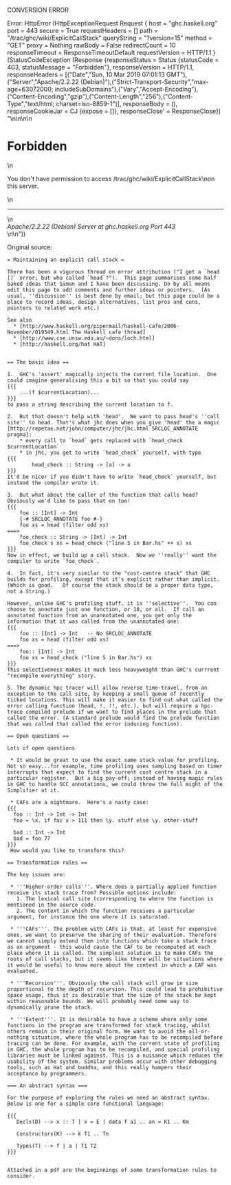 CONVERSION ERROR

Error: HttpError (HttpExceptionRequest Request {
  host                 = "ghc.haskell.org"
  port                 = 443
  secure               = True
  requestHeaders       = []
  path                 = "/trac/ghc/wiki/ExplicitCallStack"
  queryString          = "?version=15"
  method               = "GET"
  proxy                = Nothing
  rawBody              = False
  redirectCount        = 10
  responseTimeout      = ResponseTimeoutDefault
  requestVersion       = HTTP/1.1
}
 (StatusCodeException (Response {responseStatus = Status {statusCode = 403, statusMessage = "Forbidden"}, responseVersion = HTTP/1.1, responseHeaders = [("Date","Sun, 10 Mar 2019 07:01:13 GMT"),("Server","Apache/2.2.22 (Debian)"),("Strict-Transport-Security","max-age=63072000; includeSubDomains"),("Vary","Accept-Encoding"),("Content-Encoding","gzip"),("Content-Length","256"),("Content-Type","text/html; charset=iso-8859-1")], responseBody = (), responseCookieJar = CJ {expose = []}, responseClose' = ResponseClose}) "<!DOCTYPE HTML PUBLIC \"-//IETF//DTD HTML 2.0//EN\">\n<html><head>\n<title>403 Forbidden</title>\n</head><body>\n<h1>Forbidden</h1>\n<p>You don't have permission to access /trac/ghc/wiki/ExplicitCallStack\non this server.</p>\n<hr>\n<address>Apache/2.2.22 (Debian) Server at ghc.haskell.org Port 443</address>\n</body></html>\n"))

Original source:

```trac
= Maintaining an explicit call stack =

There has been a vigorous thread on error attribution ("I get a `head []` error; but who called `head`?").  This page summarises some half baked ideas that Simon and I have been discussing. Do by all means edit this page to add comments and further ideas or pointers.  (As usual, ''discussion'' is best done by email; but this page could be a place to record ideas, design alternatives, list pros and cons, pointers to related work etc.)

See also
  * [http://www.haskell.org/pipermail/haskell-cafe/2006-November/019549.html The Haskell cafe thread]
  * [http://www.cse.unsw.edu.au/~dons/loch.html]
  * [http://haskell.org/hat HAT]


== The basic idea == 

1.  GHC's 'assert' magically injects the current file location.  One could imagine generalising this a bit so that you could say
{{{
	...(f $currentLocation)...
}}}
to pass a string describing the current location to f.

2.  But that doesn't help with 'head'.  We want to pass head's ''call site'' to head. That's what jhc does when you give 'head' the a magic [http://repetae.net/john/computer/jhc/jhc.html SRCLOC_ANNOTATE pragma]:
	* every call to `head` gets replaced with `head_check $currentLocation`
	* in jhc, you get to write `head_check` yourself, with type
{{{
		head_check :: String -> [a] -> a
}}}
It'd be nicer if you didn't have to write `head_check` yourself, but instead the compiler wrote it.

3.  But what about the caller of the function that calls head?  Obviously we'd like to pass that on too!
{{{
	foo :: [Int] -> Int
	{-# SRCLOC_ANNOTATE foo #-}
	foo xs = head (filter odd xs)
===>
	foo_check :: String -> [Int] -> Int
	foo_check s xs = head_check ("line 5 in Bar.hs" ++ s) xs
}}}
Now in effect, we build up a call stack.  Now we ''really'' want the compiler to write `foo_check`.

4.  In fact, it's very similar to the "cost-centre stack" that GHC builds for profiling, except that it's explicit rather than implicit.  (Which is good.   Of course the stack should be a proper data type, not a String.)

However, unlike GHC's profiling stuff, it is ''selective''.  You can choose to annotate just one function, or 10, or all.  If call an annotated function from an unannotated one, you get only the information that it was called from the unannotated one:
{{{
	foo :: [Int] -> Int   -- No SRCLOC_ANNOTATE
	foo xs = head (filter odd xs)
===>
	foo:: [Int] -> Int
	foo xs = head_check ("line 5 in Bar.hs") xs
}}}
This selectiveness makes it much less heavyweight than GHC's currrent "recompile everything" story.

5. The dynamic hpc tracer will allow reverse time-travel, from an exception to the call site, by keeping a small queue of recently ticked locations. This will make it easier to find out what called the error calling function (head, !, !!, etc.), but will require a hpc-trace compiled prelude if we want to find places in the prelude that called the error. (A standard prelude would find the prelude function that was called that called the error inducing function).

== Open questions ==

Lots of open questions

 * It would be great to use the exact same stack value for profiling.  Not so easy...for example, time profiling uses sampling based on timer interrupts that expect to find the current cost centre stack in a particular register.  But a big pay-off; instead of having magic rules in GHC to handle SCC annotations, we could throw the full might of the Simplifier at it.
  
 * CAFs are a nightmare.  Here's a nasty case:
{{{
  foo :: Int -> Int -> Int
  foo = \x. if fac x > 111 then \y. stuff else \y. other-stuff

  bad :: Int -> Int
  bad = foo 77
}}}
 How would you like to transform this?

== Transformation rules ==

The key issues are:

 * '''Higher-order calls'''. Where does a partially applied function receive its stack trace from? Possible options include:
   1. The lexical call site (corresponding to where the function is mentioned in the source code.
   2. The context in which the function receives a particular argument, for instance the one where it is saturated.  

 * '''CAFs'''. The problem with CAFs is that, at least for expensive ones, we want to preserve the sharing of their evaluation. Therefore we cannot simply extend them into functions which take a stack trace as an argument - this would cause the CAF to be recomputed at each place where it is called. The simplest solution is to make CAFs the roots of call stacks, but it seems like there will be situations where it would be useful to know more about the context in which a CAF was evaluated.

 * '''Recursion'''. Obviously the call stack will grow in size proportional to the depth of recursion. This could lead to prohibitive space usage, thus it is desirable that the size of the stack be kept within reasonable bounds. We will probably need some way to dynamically prune the stack.

 * '''Extent'''. It is desirable to have a scheme where only some functions in the program are transformed for stack tracing, whilst others remain in their original form. We want to avoid the all-or-nothing situation, where the whole program has to be recompiled before tracing can be done. For example, with the current state of profiling in GHC, the whole program has to be recompiled, and special profiling libraries must be linked against. This is a nuisance which reduces the usability of the system. Similar problems occur with other debugging tools, such as Hat and buddha, and this really hampers their acceptance by programmers.

=== An abstract syntax ===

For the purpose of exploring the rules we need an abstract syntax. Below is one for a simple core functional language:

{{{
   Decls(D) --> x :: T | x = E | data f a1 .. an = K1 .. Km

   Constructors(K) --> k T1 .. Tn

   Types(T) --> f | a | T1 T2
}}}


Attached in a pdf are the beginnings of some transformation rules to consider.
```
